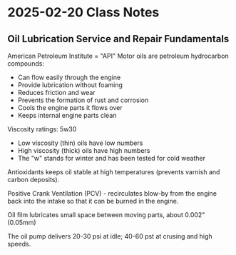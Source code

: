 # 2025-02-20 Class Notes

## Oil Lubrication Service and Repair Fundamentals

American Petroleum Institute = "API"
Motor oils are petroleum hydrocarbon compounds:

- Can flow easily through the engine
- Provide lubrication without foaming
- Reduces friction and wear
- Prevents the formation of rust and corrosion
- Cools the engine parts it flows over
- Keeps internal engine parts clean

Viscosity ratings: 5w30

- Low viscosity (thin) oils have low numbers
- High viscosity (thick) oils have high numbers
- The "w" stands for winter and has been tested for cold weather

Antioxidants keeps oil stable at high temperatures (prevents varnish and carbon deposits).

Positive Crank Ventilation (PCV) - recirculates blow-by from the engine back into the intake so that it can be burned in the engine.

Oil film lubricates small space between moving parts, about 0.002" (0.05mm)

The oil pump delivers 20-30 psi at idle; 40-60 pst at crusing and high speeds.
